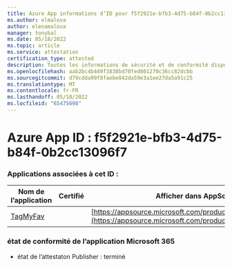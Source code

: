 ```yaml
---
title: Azure App informations d’ID pour f5f2921e-bfb3-4d75-b84f-0b2cc13096f7
ms.author: elmalova
author: elenamalova
manager: tonybal
ms.date: 05/18/2022
ms.topic: article
ms.service: attestation
certification_type: attested
description: Toutes les informations de sécurité et de conformité disponibles pour f5f2921e-bfb3-4d75-b84f-0b2cc13096f7.
ms.openlocfilehash: aab2bc4b449f3838bd70fed801270c36cc82dcbb
ms.sourcegitcommit: d79cdda99f8faebe842da59e3a1ee27da5a91c25
ms.translationtype: MT
ms.contentlocale: fr-FR
ms.lasthandoff: 05/18/2022
ms.locfileid: "65475698"
---
```

# <a name="azure-app-id-f5f2921e-bfb3-4d75-b84f-0b2cc13096f7"></a>Azure App ID : f5f2921e-bfb3-4d75-b84f-0b2cc13096f7


### <a name="apps-associated-with-this-id"></a>Applications associées à cet ID :
| **Nom de l’application** | **Certifié** | **Afficher dans AppSource** |
|--------------|---------------|-----------------------|
| [TagMyFav](../forward/WA200002713.md) |  | [https://appsource.microsoft.com/product/office/WA200002713](https://appsource.microsoft.com/product/office/WA200002713) |

### <a name="microsoft-365-app-compliance-status"></a>état de conformité de l’application Microsoft 365
- état de l’attestaton Publisher : terminé
